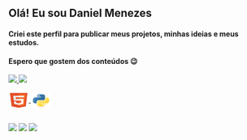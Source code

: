 ## Olá! Eu sou Daniel Menezes
#### Criei este perfil para publicar meus projetos, minhas ideias e meus estudos.
#### Espero que gostem dos conteúdos 😉

<div>
  <a href="https://github.com/danzinj">
  <img height="180em" src="https://github-readme-stats.vercel.app/api?username=danzinj&show_icons=true&theme=onedark&include_all_commits=true&count_private=true"/>
    <img height="100em" src="https://github-readme-stats.vercel.app/api/top-langs/?username=danzinj&layout=compact&langs_count=7&theme=onedark"/>
  
</div>

  <div style="display: inline_block"><br>
  <img align="center" alt="Rafa-HTML" height="30" width="40" src="https://raw.githubusercontent.com/devicons/devicon/master/icons/html5/html5-original.svg">
  <img align="center" alt="Rafa-Python" height="30" width="40" src="https://raw.githubusercontent.com/devicons/devicon/master/icons/python/python-original.svg">
 </div>
  
  ##

  <div> 
  <a href="https://www.youtube.com/channel/UCrncfbh7Fjkp8B6N0Ub5Weg/videos" target="_blank"><img src="https://img.shields.io/badge/YouTube-FF0000?style=for-the-badge&logo=youtube&logoColor=white" target="_blank"></a>
  <a href="https://instagram.com/daniel_meenezes" target="_blank"><img src="https://img.shields.io/badge/-Instagram-%23E4405F?style=for-the-badge&logo=instagram&logoColor=white" target="_blank"></a>
 	<a href="https://www.twitch.tv/danzinj" target="_blank"><img src="https://img.shields.io/badge/Twitch-9146FF?style=for-the-badge&logo=twitch&logoColor=white" target="_blank"></a>
